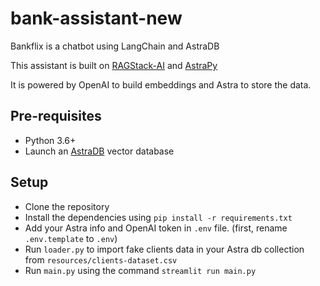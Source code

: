 # bank-assistant-new
Bankflix is a chatbot using LangChain and AstraDB


This assistant is built on [RAGStack-AI](https://docs.datastax.com/en/ragstack/docs/quickstart.html) and [AstraPy](https://github.com/datastax/astrapy)

It is powered by OpenAI to build embeddings and Astra to store the data.

## Pre-requisites

- Python 3.6+
- Launch an [AstraDB](https://astra.datastax.com/) vector database

## Setup

- Clone the repository
- Install the dependencies using `pip install -r requirements.txt`
- Add your Astra info and OpenAI token in `.env` file. (first, rename `.env.template` to `.env`)
- Run `loader.py` to import fake clients data in your Astra db collection from `resources/clients-dataset.csv`
- Run `main.py` using the command `streamlit run main.py`
